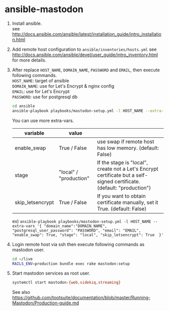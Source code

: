 # ansible-mastodon

1. Install ansible.  
   see http://docs.ansible.com/ansible/latest/installation_guide/intro_installation.html

1. Add remote host configuration to `ansible/inventories/hosts.yml`
   see http://docs.ansible.com/ansible/devel/user_guide/intro_inventory.html for more details.
1. After replace `HOST_NAME`, `DOMAIN_NAME`, `PASSWORD` and `EMAIL`, then execute following commands.  
    `HOST_NAME`: target of ansible  
    `DOMAIN_NAME`: use for Let's Encrypt & nginx config  
    `EMAIL`: use for Let's Encrypt  
    `PASSWORD`: use for postgresql db
   
    ```sh
    cd ansible
    ansible-playbook playbooks/mastodon-setup.yml -l HOST_NAME --extra-vars '{ "domain_name":"DOMAIN_NAME", "postgresql_user_password": "PASSWORD", "email": "EMAIL" }'
    ```

    You can use more extra-vars.
    
    | variable | value | |
    |---|---|---|
    | enable_swap | True / False | use swap if remote host has low memory.  (default: False) |
    | stage | "local" / "production" |  If the stage is "local", create not a Let's Encrypt certificate but a self-signed certificate.  (default: "production") |
    | skip_letsencrypt | True / False | If you want to obtain certificate manually, set it True.  (default: False) |
    
    ex) `ansible-playbook playbooks/mastodon-setup.yml -l HOST_NAME --extra-vars '{ "domain_name":"DOMAIN_NAME", "postgresql_user_password": "PASSWORD", "email": "EMAIL", "enable_swap": True, "stage": "local", "skip_letsencrypt": True  }'`
    
1. Login remote host via ssh then execute following commands as mastodon user.

    ```sh
    cd ~/live
    RAILS_ENV=production bundle exec rake mastodon:setup
    ```
1. Start mastodon services as root user.

    ```sh
    systemctl start mastodon-{web,sidekiq,streaming}
    ```

    See also https://github.com/tootsuite/documentation/blob/master/Running-Mastodon/Production-guide.md
